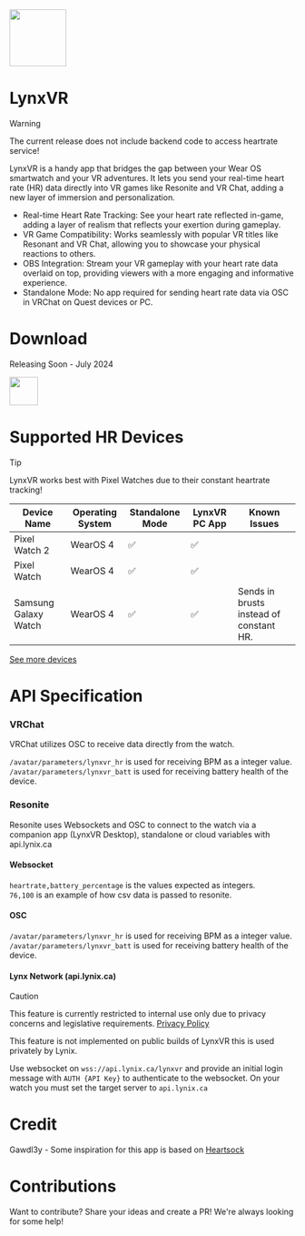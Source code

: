 <img src="https://raw.githubusercontent.com/lynixfur/LynxVR/v2.0-lynxvr/app/src/main/res/mipmap-xxxhdpi/ic_launcher_round.webp" width="100px">

# LynxVR

> [!WARNING]  
> The current release does not include backend code to access heartrate service!

LynxVR is a handy app that bridges the gap between your Wear OS smartwatch and your VR adventures. It lets you send your real-time heart rate (HR) data directly into VR games like Resonite and VR Chat, adding a new layer of immersion and personalization.

- Real-time Heart Rate Tracking: See your heart rate reflected in-game, adding a layer of realism that reflects your exertion during gameplay.
- VR Game Compatibility: Works seamlessly with popular VR titles like Resonant and VR Chat, allowing you to showcase your physical reactions to others.
- OBS Integration: Stream your VR gameplay with your heart rate data overlaid on top, providing viewers with a more engaging and informative experience.
- Standalone Mode: No app required for sending heart rate data via OSC in VRChat on Quest devices or PC.

# Download
Releasing Soon - July 2024

<img src="https://upload.wikimedia.org/wikipedia/commons/thumb/7/78/Google_Play_Store_badge_EN.svg/2560px-Google_Play_Store_badge_EN.svg.png" height="50">

# Supported HR Devices

> [!Tip]  
> LynxVR works best with Pixel Watches due to their constant heartrate tracking!

| Device Name           | Operating System | Standalone Mode | LynxVR PC App | Known Issues |
|-----------------------|------------------|-----------------|---------------| ------------- |
| Pixel Watch 2          | WearOS 4         | ✅               | ✅             | |
| Pixel Watch            | WearOS 4         | ✅               | ✅             | |
| Samsung Galaxy Watch   | WearOS 4         | ✅               | ✅             | Sends in brusts instead of constant HR. |

[See more devices](https://github.com/lynixfur/LynxVR/wiki/Device-Compatibility-List)

# API Specification

### VRChat 
VRChat utilizes OSC to receive data directly from the watch.

``/avatar/parameters/lynxvr_hr`` is used for receiving BPM as a integer value. <br>
``/avatar/parameters/lynxvr_batt`` is used for receiving battery health of the device.

### Resonite
Resonite uses Websockets and OSC to connect to the watch via a companion app (LynxVR Desktop), standalone or cloud variables with api.lynix.ca 

#### Websocket

``heartrate,battery_percentage`` is the values expected as integers. <br>
``76,100`` is an example of how csv data is passed to resonite.

#### OSC

``/avatar/parameters/lynxvr_hr`` is used for receiving BPM as a integer value. <br>
``/avatar/parameters/lynxvr_batt`` is used for receiving battery health of the device.

#### Lynx Network (api.lynix.ca)

> [!CAUTION] 
> This feature is currently restricted to internal use only due to privacy concerns and legislative requirements. [Privacy Policy](https://lynix.ca/privacy-policy)

This feature is not implemented on public builds of LynxVR this is used privately by Lynix.

Use websocket on ``wss://api.lynix.ca/lynxvr`` and provide an initial login message with ``AUTH {API Key}`` to authenticate to the websocket. On your watch you must set the target server to ``api.lynix.ca``


# Credit 
Gawdl3y - Some inspiration for this app is based on [Heartsock](https://github.com/Gawdl3y/heartsock-app) 

# Contributions
Want to contribute? Share your ideas and create a PR! We're always looking for some help!

